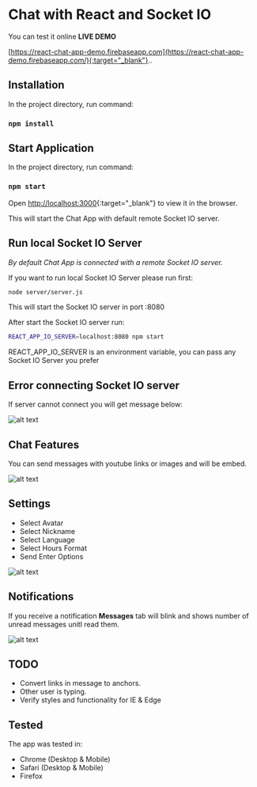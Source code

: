 # Chat with React and Socket IO
You can test it online **LIVE DEMO**

[https://react-chat-app-demo.firebaseapp.com](https://react-chat-app-demo.firebaseapp.com/){:target="_blank"}..

## Installation

In the project directory, run command:

### `npm install`

## Start Application

In the project directory, run command:

### `npm start`

Open [http://localhost:3000](http://localhost:3000){:target="_blank"} to view it in the browser.

This will start the Chat App with default remote Socket IO server. 

## Run local Socket IO Server
_By default Chat App is connected with a remote Socket IO server._

If you want to run local Socket IO Server please run first:

```sh
node server/server.js
```

This will start the Socket IO server in port :8080

After start the Socket IO server run:

```sh
REACT_APP_IO_SERVER=localhost:8080 npm start
```

REACT_APP_IO_SERVER is an environment variable, you can pass any Socket IO Server you prefer

## Error connecting Socket IO server
If server cannot connect you will get message below:

![alt text](https://imgur.com/UR0NfZi.png)

## Chat Features
You can send messages with youtube links or images and will be embed.

![alt text](https://imgur.com/swbSg8U.png)

## Settings
- Select Avatar
- Select Nickname
- Select Language
- Select Hours Format
- Send Enter Options

![alt text](https://imgur.com/GzlBxwc.png)

## Notifications
If you receive a notification **Messages** tab will blink and shows number of unread messages unitl read them.

![alt text](https://i.imgur.com/BR2VE2Y.png)

## TODO
- Convert links in message to anchors.
- Other user is typing.
- Verify styles and functionality for IE & Edge

## Tested

The app was tested in:

- Chrome (Desktop & Mobile)
- Safari (Desktop & Mobile)
- Firefox